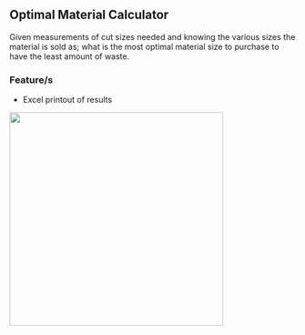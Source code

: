 ## Optimal Material Calculator

Given measurements of cut sizes needed and knowing the various sizes the material is sold as; what is the most optimal material size to purchase to have the least amount of waste.

### Feature/s
* Excel printout of results

<img src="https://res.cloudinary.com/civoremo/image/upload/v1626979354/github%20images/omc.png" width="375">
